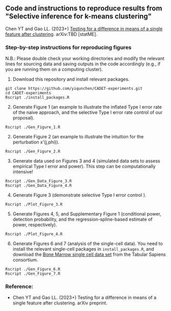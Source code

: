 ## Code and instructions to reproduce results from "Selective inference for k-means clustering"

Chen YT and Gao LL. (2023+) [Testing for a difference in means of a single feature after clustering](https://arxiv.org/abs/). arXiv:TBD [statME].

### Step-by-step instructions for reproducing figures

N.B.: Please double check your working directories and modify the relevant lines for sourcing data and saving outputs in the code accordingly (e.g., if you are running them on a computing cluster).

1. Download this repository and install relevant packages.
```
git clone https://github.com/yiqunchen/CADET-experiments.git
cd CADET-experiments
Rscript ./install_packages.R
```
2. Generate Figure 1 (an example to illustrate the inflated Type I error rate of the naive approach, and the selective Type I error rate control of our proposal).
```
Rscript ./Gen_Figure_1.R
```
2. Generate Figure 2 (an example to illustrate the intuition for the perturbation x'(j,phi)).
```
Rscript ./Gen_Figure_2.R
```
3. Generate data used on Figures 3 and 4 (simulated data sets to assess empirical Type I error and power). This step can be computationally intensive!
``` 
Rscript ./Gen_Data_Figure_3.R
Rscript ./Gen_Data_Figure_4.R
```
4. Generate Figure 3 (demonstrate selective Type I error control ). 
```
Rscript ./Plot_Figure_3.R
```
5. Generate Figures 4, 5, and Supplementary Figure 1 (conditional power, detection probability, and the regression-spline-based estimate of power, respectively). 
```
Rscript ./Plot_Figure_4.R 
```
6. Generate Figures 6 and 7 (analysis of the single-cell data). You need to install the relevant single-cell packages in `install_packages.R`, and download the [Bone Marrow single cell data set](https://figshare.com/ndownloader/files/34701967) from the Tabular Sapiens consortium.
```
Rscript ./Gen_Figure_6.R
Rscript ./Gen_Figure_7.R
```

### Reference: 
- Chen YT and Gao LL. (2023+) Testing for a difference in means of a single feature after clustering. arXiv preprint. 




